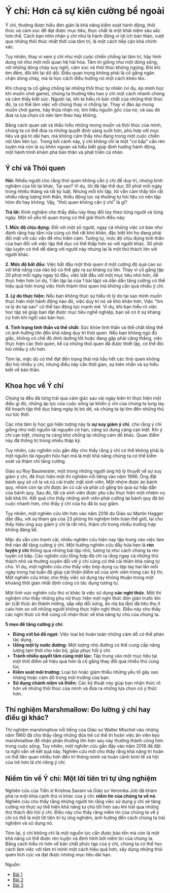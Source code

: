 # Ý chí: Hơn cả sự kiên cường bề ngoài

Ý chí, thường được hiểu đơn giản là khả năng kiểm soát hành động, thôi thúc và cảm xúc để đạt được mục tiêu, thực chất là một khái niệm sâu sắc hơn thế. Cách bạn nhìn nhận ý chí như là hành động vì lợi ích bản thân, vượt qua những thôi thúc nhất thời của tâm trí, là một cách tiếp cận khá chính xác.

Tuy nhiên, thay vì xem ý chí như một cuộc chiến chống lại tâm trí, hãy hình dung nó như một mối quan hệ hài hòa. Tâm trí giống như một dòng sông, với những dòng chảy suy nghĩ, cảm xúc và thôi thúc không ngừng. Đôi khi êm đềm, đôi khi lại dữ dội. Điều quan trọng không phải là cố gắng ngăn chặn dòng chảy, mà là học cách điều hướng nó một cách khéo léo.

Khi chúng ta cố gắng chống lại những thôi thúc tự nhiên (ví dụ, ép mình học khi muốn chơi game), chúng ta thường tiêu hao ý chí một cách nhanh chóng và cảm thấy kiệt sức. Ngược lại, khi ta hiểu rõ bản chất của những thôi thúc đó, ta có thể làm việc với chúng thay vì chống lại. Thay vì đàn áp mong muốn chơi game, hãy thừa nhận nó, tìm hiểu nguồn gốc của nó, và sau đó đưa ra lựa chọn có nên làm theo hay không.

Bằng cách quan sát và thấu hiểu những mong muốn và thôi thúc của mình, chúng ta có thể đưa ra những quyết định sáng suốt hơn, phù hợp với mục tiêu và giá trị dài hạn, mà không cảm thấy như đang trong một cuộc chiến nội tâm liên tục. Trong bối cảnh này, ý chí không chỉ là một "cơ bắp" cần rèn luyện mà còn là sự khôn ngoan và hiểu biết giúp định hướng hành động, một hành trình khám phá bản thân và phát triển cá nhân.

## Ý chí và Thói quen

**Hỏi:** Nhiều người cho rằng thói quen không cần ý chí để duy trì, nhưng kinh nghiệm của tôi lại khác. Tại sao? Ví dụ, tôi đã tập thể dục 30 phút mỗi ngày trong nhiều tháng và rất kỷ luật. Nhưng mỗi khi tập, tôi vẫn cảm thấy tốn rất nhiều năng lượng tinh thần, thiếu động lực và thường tự hỏi liệu có nên tập hôm đó hay không. Vậy, "thói quen không cần ý chí" là gì?

**Trả lời:** Kinh nghiệm cho thấy điều này thay đổi tùy theo từng người và từng ngày. Một số yếu tố quan trọng có thể giải thích điều này:

**1. Mức độ chịu đựng:** Đối với một số người, ngay cả những việc cơ bản như đánh răng hay tắm rửa cũng có thể rất khó khăn, đặc biệt khi họ đang phải đối mặt với các vấn đề như trầm cảm. Tương tự, mức độ chịu đựng tinh thần của bạn đối với việc tập thể dục có thể thấp hơn so với người khác. 30 phút tập luyện có thể dễ dàng với người này nhưng lại là một thử thách lớn với người khác.

**2. Mức độ bắt đầu:** Việc bắt đầu một thói quen ở một cường độ quá cao so với khả năng của não bộ có thể gây ra sự kháng cự lớn. Thay vì cố gắng tập 20 phút mỗi ngày ngay từ đầu, việc bắt đầu với một mục tiêu nhỏ hơn, dễ thực hiện hơn (ví dụ, 1 lần lặp lại của 1 bài tập) và dần dần tăng cường có thể hiệu quả hơn trong việc hình thành thói quen mà không cần quá nhiều ý chí.

**3. Lý do thực hiện:** Nếu bạn không thực sự hiểu rõ lý do tại sao mình muốn thực hiện một hành động nào đó, việc duy trì nó sẽ khó khăn hơn. Việc "tìm ra lý do tại sao" có thể tạo động lực mạnh mẽ. Ví dụ, khi bạn hiểu rõ việc học tập sẽ giúp bạn đạt được mục tiêu nghề nghiệp, bạn sẽ có ít sự kháng cự hơn khi ngồi vào bàn học.

**4. Tình trạng tinh thần và thể chất:** Sức khỏe tinh thần và thể chất tổng thể có ảnh hưởng lớn đến khả năng duy trì thói quen. Nếu bạn không ngủ đủ giấc, không có chế độ dinh dưỡng tốt hoặc đang gặp phải căng thẳng, việc thực hiện các thói quen, kể cả những thói quen đã được thiết lập, có thể đòi hỏi nhiều ý chí hơn.

Tóm lại, mặc dù có thể đạt đến trạng thái mà hầu hết các thói quen không đòi hỏi nhiều ý chí, nhưng điều này cần thời gian, sự kiên nhẫn và sự hiểu biết về bản thân.

## Khoa học về Ý chí

Chúng ta đều đã từng trải qua cảm giác sau vài ngày kiên trì thực hiện một điều gì đó, những áp lực của cuộc sống lại khiến ý chí của chúng ta lung lay. Kế hoạch tập thể dục hàng ngày bị bỏ dở, và chúng ta lại tìm đến những thú vui tức thời.

Các nhà tâm lý học gọi hiện tượng này là **sự suy giảm ý chí**, cho rằng ý chí giống như một nguồn tài nguyên có hạn, càng sử dụng càng cạn kiệt. Khi ý chí cạn kiệt, chúng ta càng khó chống lại những cám dỗ khác. Quan điểm này đã thống trị trong nhiều thập kỷ.

Tuy nhiên, các nghiên cứu gần đây cho thấy rằng ý chí có thể không phải là một nguồn tài nguyên hữu hạn mà là một khả năng chúng ta có thể kiểm soát và thậm chí tăng cường.

Giáo sư Roy Baumeister, một trong những người ủng hộ lý thuyết về sự suy giảm ý chí, đã thực hiện một thí nghiệm nổi tiếng vào năm 1996. Ông đặt bánh quy sô cô la và củ cải trước mặt sinh viên. Một nhóm được ăn bánh quy, nhóm còn lại chỉ được ăn củ cải và phải cố gắng bỏ qua sự hấp dẫn của bánh quy. Sau đó, tất cả sinh viên được yêu cầu thực hiện một nhiệm vụ bất khả thi. Kết quả cho thấy những sinh viên phải cưỡng lại bánh quy đã bỏ cuộc nhanh hơn, cho thấy ý chí của họ đã bị suy giảm.

Tuy nhiên, một nghiên cứu lớn hơn vào năm 2016 do Giáo sư Martin Hagger dẫn đầu, với sự tham gia của 23 phòng thí nghiệm trên toàn thế giới, lại cho thấy hiệu ứng suy giảm ý chí là rất nhỏ, thậm chí trong nhiều trường hợp không đáng kể.

Mặc dù vẫn còn tranh cãi, nhiều nghiên cứu hiện nay tập trung vào việc làm thế nào để tăng cường ý chí. Một hướng nghiên cứu đầy hứa hẹn là **rèn luyện ý chí** thông qua những bài tập nhỏ, tương tự như cách chúng ta rèn luyện cơ bắp. Các nghiên cứu tổng hợp đã chỉ ra rằng ngay cả những thử thách nhỏ và thường xuyên đối với ý chí cũng có thể cải thiện khả năng tự chủ. Ví dụ, một nghiên cứu cho thấy việc bóp dụng cụ tập tay hai lần mỗi ngày trong hai tuần đã giúp cải thiện điểm số của sinh viên trong các kỳ thi. Một nghiên cứu khác cho thấy việc sử dụng tay không thuận trong một khoảng thời gian nhất định cũng có tác dụng tương tự.

Một lĩnh vực nghiên cứu thú vị khác là việc sử dụng **các nghi thức**. Một thí nghiệm cho thấy những phụ nữ thực hiện một nghi thức đơn giản trước khi ăn (cắt thức ăn thành miếng, sắp xếp đối xứng, ấn nĩa ba lần) đã tiêu thụ ít calo hơn so với những người không thực hiện nghi thức. Điều này cho thấy các nghi thức có thể củng cố nhận thức về khả năng tự chủ của chúng ta.

**5 mẹo để tăng cường ý chí:**

* **Đừng vứt bỏ đồ ngọt:** Việc loại bỏ hoàn toàn những cám dỗ có thể phản tác dụng.
* **Uống một ly nước đường:** Một lượng nhỏ đường có thể cung cấp năng lượng tạm thời cho não bộ, giúp phục hồi ý chí.
* **Tránh nhiều quyết tâm cùng một lúc:** Tập trung vào một mục tiêu tại một thời điểm sẽ hiệu quả hơn là cố gắng thay đổi quá nhiều thứ cùng lúc.
* **Kiểm soát môi trường:** Loại bỏ hoặc giảm thiểu những yếu tố gây xao nhãng hoặc cám dỗ trong môi trường của bạn.
* **Sử dụng chánh niệm và thiền:** Các kỹ thuật này giúp bạn nhận thức rõ hơn về những thôi thúc của mình và đưa ra những lựa chọn có ý thức hơn.

## Thí nghiệm Marshmallow: Đo lường ý chí hay điều gì khác?

Thí nghiệm marshmallow nổi tiếng của Giáo sư Walter Mischel vào những năm 1960 đã cho thấy rằng những đứa trẻ có thể trì hoãn việc ăn viên kẹo marshmallow để nhận phần thưởng lớn hơn sau này thường thành công hơn trong cuộc sống. Tuy nhiên, một nghiên cứu gần đây vào năm 2018 đã đặt ra nghi vấn về kết quả này. Nghiên cứu mới cho thấy rằng khả năng trì hoãn có thể liên quan nhiều hơn đến trí thông minh và hoàn cảnh kinh tế xã hội của trẻ hơn là chỉ riêng ý chí.

## Niềm tin về Ý chí: Một lời tiên tri tự ứng nghiệm

Nghiên cứu của Tiến sĩ Krishna Savani và Giáo sư Veronika Job đã khám phá ra một khía cạnh thú vị khác của ý chí: **niềm tin của chúng ta về nó**. Nghiên cứu cho thấy rằng những người tin rằng việc sử dụng ý chí sẽ tăng cường nó thực sự thể hiện khả năng tự chủ tốt hơn sau khi trải qua những thử thách đòi hỏi ý chí. Điều này cho thấy rằng niềm tin của chúng ta về ý chí có thể là một lời tiên tri tự ứng nghiệm, ảnh hưởng đến cách chúng ta trải nghiệm và sử dụng nó.

Tóm lại, ý chí không chỉ là một nguồn lực cần được bảo tồn mà còn là một khả năng có thể được rèn luyện và định hình bởi niềm tin của chúng ta. Bằng cách hiểu rõ hơn về bản chất phức tạp của ý chí, chúng ta có thể học cách làm việc với tâm trí mình một cách hiệu quả hơn, xây dựng những thói quen tích cực và đạt được những mục tiêu dài hạn.

Nguồn:

- [Bài 1](https://old.reddit.com/r/getdisciplined/comments/18hl7bl/question_people_say_habits_dont_require_willpower/)
- [Bài 2](https://www.sciencefocus.com/science/this-article-is-scientifically-proven-to-improve-your-willpower)
- [Bài 3](https://old.reddit.com/r/selfimprovement/comments/14dnr05/what_is_willpower/)
